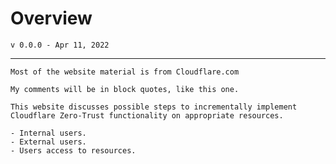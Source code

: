 # Overview

```admonish warning "Work in Progress"
v 0.0.0 - Apr 11, 2022

```
---

```admonish note
Most of the website material is from Cloudflare.com

My comments will be in block quotes, like this one.
```

```admonish note
This website discusses possible steps to incrementally implement Cloudflare Zero-Trust functionality on appropriate resources.

- Internal users.
- External users.
- Users access to resources.
```